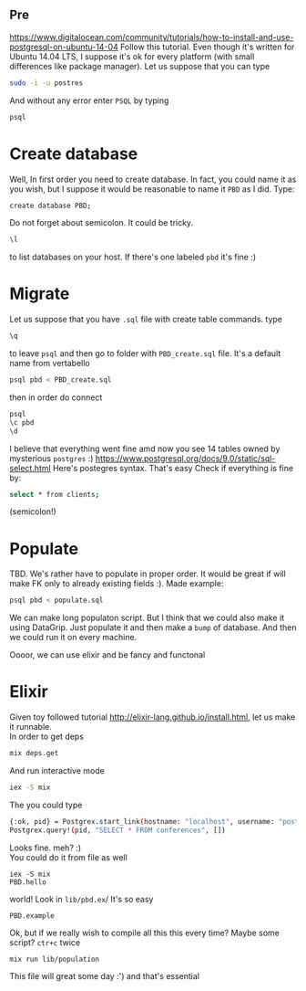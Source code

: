 ## Pre
https://www.digitalocean.com/community/tutorials/how-to-install-and-use-postgresql-on-ubuntu-14-04
Follow this tutorial. Even though it's written for Ubuntu 14.04 LTS, I suppose it's ok for every platform (with small differences like package manager).
Let us suppose that you can type
```bash
sudo -i -u postres
```
And without any error enter `PSQL` by typing
```bash
psql
```
# Create database
Well, In first order you need to create database. In fact, you could name it as you wish, but I suppose it would be reasonable to name it `PBD` as I did.
Type:
```bash
create database PBD;
```
Do not forget about semicolon. It could be tricky.
```bash
\l
```
to list databases on your host. If there's one labeled `pbd` it's fine :)

# Migrate
Let us suppose that you have `.sql` file with create table commands.
type
```bash
\q
```
to leave `psql` and then go to folder with `PBD_create.sql` file. It's a default name from vertabello
```bash
psql pbd < PBD_create.sql
```
then in order do connect
```bash
psql
\c pbd
\d
```
I believe that everything went fine amd now you see 14 tables owned by mysterious `postgres` :)
https://www.postgresql.org/docs/9.0/static/sql-select.html
Here's postegres syntax. That's easy
Check if everything is fine by:
```bash
select * from clients;
```
(semicolon!)

# Populate
TBD.
We's rather have to populate in proper order. It would be great if will make FK only to already existing fields :).
Made example:
```bash
psql pbd < populate.sql
```
We can make long populaton script. But I think that we could also make it using DataGrip. Just populate it and then make a `bump` of database. And then we could run it on every machine.  

Oooor, we can use elixir and be fancy and functonal

# Elixir
Given toy followed tutorial http://elixir-lang.github.io/install.html, let us make it runnable.  
In order to get deps
```bash
mix deps.get
```
And run interactive mode
```bash
iex -S mix
```
The you could type
```bash
{:ok, pid} = Postgrex.start_link(hostname: "localhost", username: "postgres", password: "postgres", database: "pbd")
Postgrex.query!(pid, "SELECT * FROM conferences", [])
```
Looks fine. meh? :)  
You could do it from file as well
```
iex -S mix
PBD.hello
```
world! Look in `lib/pbd.ex`/ It's so easy
```
PBD.example
```
Ok, but if we really wish to compile all this this every time? Maybe some script? `ctr+c` twice
```
mix run lib/population
```
This file will great some day :') and that's essential
